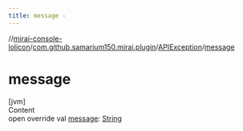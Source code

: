 ```yaml
---
title: message -
---
```

//[mirai-console-lolicon](../../../index.md)/[com.github.samarium150.mirai.plugin](../index.md)/[APIException](index.md)/[message](message.md)



# message  
[jvm]  
Content  
open override val [message](message.md): [String](https://kotlinlang.org/api/latest/jvm/stdlib/kotlin/-string/index.html)  



